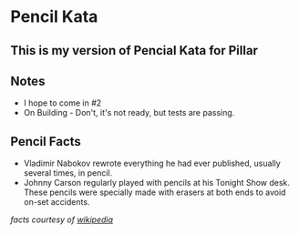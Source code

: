 # Pencil Kata 
This is my version of Pencial Kata for Pillar
---------------------------------------------
## Notes

- I hope to come in #2
- On Building - Don't, it's not ready, but tests are passing.

## Pencil Facts

- Vladimir Nabokov rewrote everything he had ever published, usually several times, in pencil.
- Johnny Carson regularly played with pencils at his Tonight Show desk. These pencils were specially made with erasers at both ends to avoid on-set accidents.

*facts courtesy of [wikipedia](https://en.wikipedia.org/wiki/Pencil#The_pencil_in_America)*
